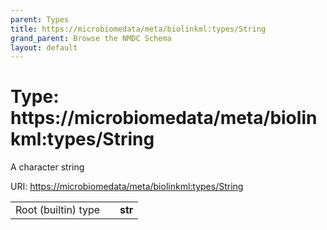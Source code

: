 ```yaml
---
parent: Types
title: https://microbiomedata/meta/biolinkml:types/String
grand_parent: Browse the NMDC Schema
layout: default
---
```


# Type: https://microbiomedata/meta/biolinkml:types/String


A character string

URI: [https://microbiomedata/meta/biolinkml:types/String](https://microbiomedata/meta/biolinkml:types/String)

|  |  |  |
| --- | --- | --- |
| Root (builtin) type | | **str** |
